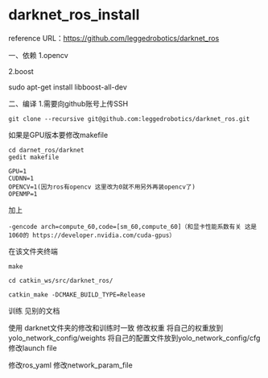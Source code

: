 # darknet_ros_install
reference URL：https://github.com/leggedrobotics/darknet_ros

一、依赖
1.opencv



2.boost

sudo apt-get install libboost-all-dev


二、编译
1.需要向github账号上传SSH
```
git clone --recursive git@github.com:leggedrobotics/darknet_ros.git
```
如果是GPU版本要修改makefile
```
cd darnet_ros/darknet
gedit makefile
```
```
GPU=1
CUDNN=1
OPENCV=1(因为ros有opencv 这里改为0就不用另外再装opencv了)
OPENMP=1
```
加上
```
-gencode arch=compute_60,code=[sm_60,compute_60]（和显卡性能系数有关 这是1060的 https://developer.nvidia.com/cuda-gpus）
```
在该文件夹终端
```
make
```
```
cd catkin_ws/src/darknet_ros/

catkin_make -DCMAKE_BUILD_TYPE=Release
```





训练
见别的文档

使用
darknet文件夹的修改和训练时一致
修改权重
将自己的权重放到yolo_network_config/weights
将自己的配置文件放到yolo_network_config/cfg
修改launch file  <rosparam command="load" ns="darknet_ros" file="$(find darknet_ros)/config/yolov3_tinajin.yaml"/>

修改ros_yaml
修改network_param_file

